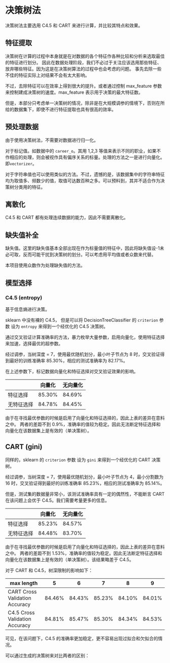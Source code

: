 # 决策树法
决策树法主要选用 C4.5 和 CART 来进行计算，并比较其特点和效果。

## 特征提取
决策树在计算的过程中本身就是在对数据的各个特征作各种比较和分析来选取最佳的特征进行划分。
因此在数据处理阶段，我们不必过于关注应该选用那些特征、放弃哪些特征。因为这是在决策树算法的过程中也会考虑的问题。
事先去除一些不佳的特征实际上对结果不会有太大影响。

不过，去除特征可以在效率上得到很大的提升。或者通过控制 max_feature 参数来控制建成决策树的速度。max_feature 表示用于决策的最大特征数。

但是，本部分只考虑单一决策树的情况，除非是在大规模调参的情境下，否则在所给的数据集下，即使不进行特征提取也具有很高的效率。

## 预处理数据
由于使用决策树法，不需要对数据进行归一化。

对于标记值。如数据中的 `career_o`。其用 1,2,3 等值来表示不同的职业，如果不作相应的处理，则会被视作具有偏序关系的标量。处理的方法之一是进行向量化。即`vectorizer`。

对于字符串值也可以使用类似的方法。不过，遗憾的是，该数据集中的字符串特征均为取值多、频数少的值，取值可达数百种之多。可以预料到，其并不适合作为决策树分类用的特征。

## 离散化
C4.5 和 CART 都有处理连续数据的能力，因此不需要离散化。

## 缺失值补全
缺失值。这里的缺失值基本全部出现在作为标量值的特征中，因此将缺失值设-1未必可取，反而可能干扰到决策树的划分。可以考虑用平均值或者众数来代替。

本项目使用众数作为处理缺失值的方法。

## 模型选择
### C4.5 (entropy)

基于信息熵进行决策。

sklearn 中没有裸的 C4.5，
但是可以将 DecisionTreeClassifier 的 `criterion` 参数 设为 `entropy` 来得到一个经优化的 C4.5 决策树。

通过交叉验证计算准确率的方法，暴力枚举大量参数，启用向量化，使用特征选择来加速，选择最优的超参数。

经过调参，当树深度 = 7，使用最优随机划分，最小叶子节点为 8 时，交叉验证得到最好的训练准确率 85.30%，相应的测试准确率为 82.17%。

在上述参数下，标记数据向量化和特征选择对交叉验证效果的影响。

|            | 向量化 | 无向量化 |
| ---------- | ------ | -------- |
| 特征选择   | 85.30% | 84.69%   |
| 无特征选择 | 84.78% | 84.45%   |

由于在寻找最优参数的时候是启用了向量化和特征选择的，因此上表的差异在意料之中。
两者的差距不到 0.9%，准确率的值较为稳定。因此无法断定特征选择和向量化在该数据集上是有效的（单决策树）。

## CART (gini)

同样的，sklearn 的 `criterion` 参数 设为 `gini` 来得到一个经优化的 CART 决策树。

经过调参，当树深度 = 7，使用最优随机划分，最小叶子节点为 4，最小分割数为 16 时，交叉验证得到最好的训练准确率 85.23%，相应的测试准确率为 85.14%。

但是，测试集的数据量非常小，该测试准确率具有一定的偶然性，不能断言 CART 在该问题上会优于 C4.5。我们需要考量更多的信息。

|            | 向量化 | 无向量化 |
| ---------- | ------ | -------- |
| 特征选择   | 85.23% | 84.57%   |
| 无特征选择 | 84.48% | 83.70%   |

由于在寻找最优参数的时候是启用了向量化和特征选择的，因此上表的差异在意料之中。
两者的差距不到 1.53%，准确率的值较为稳定。因此无法断定特征选择和向量化在该数据集上是有效的（单决策树）。该结果略差于 C4.5。

对于 CART 和 C4.5，树深限制的影响如下：

| max length                     | 5      | 6      | 7      | 8      | 9      |
| ------------------------------ | ------ | ------ | ------ | ------ | ------ |
| CART Cross Validation Accuracy | 84.46% | 84.43% | 85.23% | 84.10% | 84.01% |
| C4.5 Cross Validation Accuracy | 84.81% | 85.47% | 85.30% | 84.34% | 84.53% |

可见，在该问题下，C4.5 的准确率更加稳定，更不容易出现过拟合和欠拟合的情况。

可以通过生成的决策树来对比两者的区别：